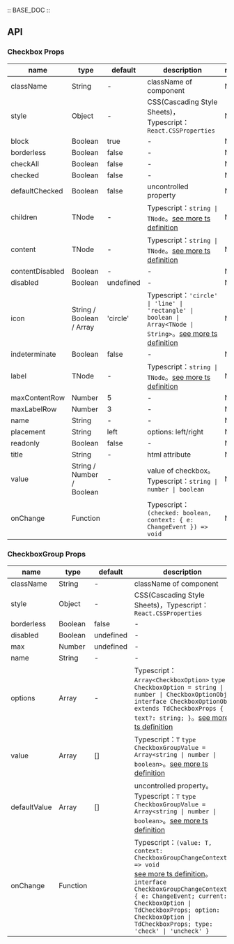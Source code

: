 :: BASE_DOC ::

## API

### Checkbox Props

name | type | default | description | required
-- | -- | -- | -- | --
className | String | - | className of component | N
style | Object | - | CSS(Cascading Style Sheets)，Typescript：`React.CSSProperties` | N
block | Boolean | true | \- | N
borderless | Boolean | false | \- | N
checkAll | Boolean | false | \- | N
checked | Boolean | false | \- | N
defaultChecked | Boolean | false | uncontrolled property | N
children | TNode | - | Typescript：`string \| TNode`。[see more ts definition](https://github.com/Tencent/tdesign-mobile-react/blob/develop/src/common.ts) | N
content | TNode | - | Typescript：`string \| TNode`。[see more ts definition](https://github.com/Tencent/tdesign-mobile-react/blob/develop/src/common.ts) | N
contentDisabled | Boolean | - | \- | N
disabled | Boolean | undefined | \- | N
icon | String / Boolean / Array | 'circle' | Typescript：`'circle' \| 'line' \| 'rectangle' \| boolean \| Array<TNode \| String>`。[see more ts definition](https://github.com/Tencent/tdesign-mobile-react/blob/develop/src/common.ts) | N
indeterminate | Boolean | false | \- | N
label | TNode | - | Typescript：`string \| TNode`。[see more ts definition](https://github.com/Tencent/tdesign-mobile-react/blob/develop/src/common.ts) | N
maxContentRow | Number | 5 | \- | N
maxLabelRow | Number | 3 | \- | N
name | String | - | \- | N
placement | String | left | options: left/right | N
readonly | Boolean | false | \- | N
title | String | - | html attribute | N
value | String / Number / Boolean | - | value of checkbox。Typescript：`string \| number \| boolean` | N
onChange | Function |  | Typescript：`(checked: boolean, context: { e: ChangeEvent }) => void`<br/> | N


### CheckboxGroup Props

name | type | default | description | required
-- | -- | -- | -- | --
className | String | - | className of component | N
style | Object | - | CSS(Cascading Style Sheets)，Typescript：`React.CSSProperties` | N
borderless | Boolean | false | \- | N
disabled | Boolean | undefined | \- | N
max | Number | undefined | \- | N
name | String | - | \- | N
options | Array | - | Typescript：`Array<CheckboxOption>` `type CheckboxOption = string \| number \| CheckboxOptionObj` `interface CheckboxOptionObj extends TdCheckboxProps { text?: string; }`。[see more ts definition](https://github.com/Tencent/tdesign-mobile-react/tree/develop/src/checkbox/type.ts) | N
value | Array | [] | Typescript：`T` `type CheckboxGroupValue = Array<string \| number \| boolean>`。[see more ts definition](https://github.com/Tencent/tdesign-mobile-react/tree/develop/src/checkbox/type.ts) | N
defaultValue | Array | [] | uncontrolled property。Typescript：`T` `type CheckboxGroupValue = Array<string \| number \| boolean>`。[see more ts definition](https://github.com/Tencent/tdesign-mobile-react/tree/develop/src/checkbox/type.ts) | N
onChange | Function |  | Typescript：`(value: T, context: CheckboxGroupChangeContext) => void`<br/>[see more ts definition](https://github.com/Tencent/tdesign-mobile-react/tree/develop/src/checkbox/type.ts)。<br/>`interface CheckboxGroupChangeContext { e: ChangeEvent; current: CheckboxOption \| TdCheckboxProps; option: CheckboxOption \| TdCheckboxProps; type: 'check' \| 'uncheck' }`<br/> | N
